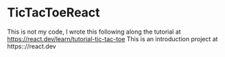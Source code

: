 # TicTacToeReact
This is not my code, I wrote this following along the tutorial at https://react.dev/learn/tutorial-tic-tac-toe
This is an introduction project at https:://react.dev
